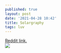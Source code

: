 ```yaml
---
published: true
layout: post
date: '2021-04-28 10:42'
title: Solargraphy
tags: luv 
---
```

[Reddit link.](https://www.reddit.com/r/space/comments/mykg3n/4_month_exposure_with_a_pinhole_camera_showing/)  
<a href="https://preview.redd.it/u4dys2c6mev61.png?width=960&crop=smart&auto=webp&s=0d3a1bd3d51e47c14b1a707cc967d7df3626d391"><img src="https://preview.redd.it/u4dys2c6mev61.png?width=960&crop=smart&auto=webp&s=0d3a1bd3d51e47c14b1a707cc967d7df3626d391" style="max-width: 640px;"></a>
